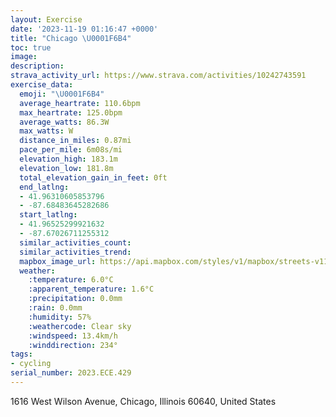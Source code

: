 ```yaml
---
layout: Exercise
date: '2023-11-19 01:16:47 +0000'
title: "Chicago \U0001F6B4"
toc: true
image:
description:
strava_activity_url: https://www.strava.com/activities/10242743591
exercise_data:
  emoji: "\U0001F6B4"
  average_heartrate: 110.6bpm
  max_heartrate: 125.0bpm
  average_watts: 86.3W
  max_watts: W
  distance_in_miles: 0.87mi
  pace_per_mile: 6m08s/mi
  elevation_high: 183.1m
  elevation_low: 181.8m
  total_elevation_gain_in_feet: 0ft
  end_latlng:
  - 41.96310605853796
  - -87.68483645282686
  start_latlng:
  - 41.96525299921632
  - -87.67026711255312
  similar_activities_count:
  similar_activities_trend:
  mapbox_image_url: https://api.mapbox.com/styles/v1/mapbox/streets-v11/static/path-5+787af2-1.0(wic_GhjbvODfJAtBHnIF%60LF~ELp%40HBl%40%40rFG%5EBHFBFB%5C%40f%40H%7CX),pin-s-s+e5b22e(-87.67157,41.96524),pin-s-f+89ae00(-87.68369000000001,41.96320999999999)/auto/800x800?access_token=pk.eyJ1Ijoiam9zaGJlY2ttYW4iLCJhIjoiY205eWR2aDd1MWZ6djJrbXc4a3M0bWZleiJ9.XiG9OWkNcZk2QzjJbxLB4A
  weather:
    :temperature: 6.0°C
    :apparent_temperature: 1.6°C
    :precipitation: 0.0mm
    :rain: 0.0mm
    :humidity: 57%
    :weathercode: Clear sky
    :windspeed: 13.4km/h
    :winddirection: 234°
tags:
- cycling
serial_number: 2023.ECE.429
---
```

1616 West Wilson Avenue, Chicago, Illinois 60640, United States
